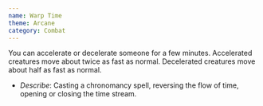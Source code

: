 ```yaml
---
name: Warp Time
theme: Arcane
category: Combat
---
```


You can accelerate or decelerate someone for a few minutes. Accelerated creatures move about twice as fast as normal. Decelerated creatures move about half as fast as normal. 

* *Describe*: Casting a chronomancy spell, reversing the flow of time, opening or closing the time stream.